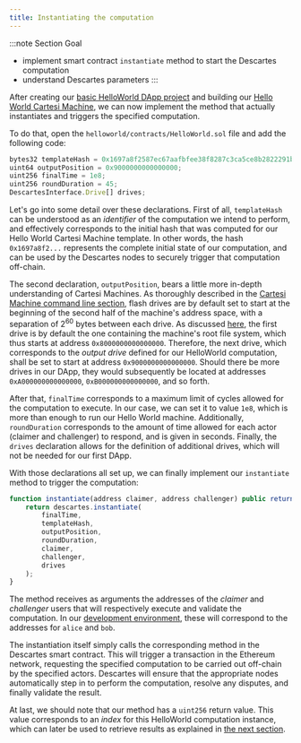 ```yaml
---
title: Instantiating the computation
---
```


:::note Section Goal
- implement smart contract `instantiate` method to start the Descartes computation
- understand Descartes parameters
:::


After creating our [basic HelloWorld DApp project](create-project.md) and building our [Hello World Cartesi Machine](./cartesi-machine.md), we can now implement the method that actually instantiates and triggers the specified computation.

To do that, open the `helloworld/contracts/HelloWorld.sol` file and add the following code:

```javascript
bytes32 templateHash = 0x1697a8f2587ec67aafbfee38f8287c3ca5ce8b2822291ba9cfbfa6ffb37fdb53;
uint64 outputPosition = 0x9000000000000000;
uint256 finalTime = 1e8;
uint256 roundDuration = 45;
DescartesInterface.Drive[] drives;
```

Let's go into some detail over these declarations. First of all, `templateHash` can be understood as an *identifier* of the computation we intend to perform, and effectively corresponds to the initial hash that was computed for our Hello World Cartesi Machine template. In other words, the hash `0x1697a8f2...` represents the complete initial state of our computation, and can be used by the Descartes nodes to securely trigger that computation off-chain.

The second declaration, `outputPosition`, bears a little more in-depth understanding of Cartesi Machines. As thoroughly described in the [Cartesi Machine command line section](../../machine/host/cmdline.md#flash-drives), flash drives are by default set to start at the beginning of the second half of the machine's address space, with a separation of 2<sup>60</sup> bytes between each drive. As discussed [here](../../machine/host/cmdline.md#state-value-proofs), the first drive is by default the one containing the machine's root file system, which thus starts at address `0x8000000000000000`. Therefore, the next drive, which corresponds to the *output drive* defined for our HelloWorld computation, shall be set to start at address `0x9000000000000000`. Should there be more drives in our DApp, they would subsequently be located at addresses `0xA000000000000000`, `0xB000000000000000`, and so forth.

After that, `finalTime` corresponds to a maximum limit of cycles allowed for the computation to execute. In our case, we can set it to value `1e8`, which is more than enough to run our Hello World machine. Additionally, `roundDuration` corresponds to the amount of time allowed for each actor (claimer and challenger) to respond, and is given in seconds. Finally, the `drives` declaration allows for the definition of additional drives, which will not be needed for our first DApp.

With those declarations all set up, we can finally implement our `instantiate` method to trigger the computation:

```javascript
function instantiate(address claimer, address challenger) public returns (uint256) {
    return descartes.instantiate(
        finalTime,
        templateHash,
        outputPosition,
        roundDuration,
        claimer,
        challenger,
        drives
    );
}
```

The method receives as arguments the addresses of the *claimer* and *challenger* users that will respectively execute and validate the computation. In our [development environment](../descartes-env), these will correspond to the addresses for `alice` and `bob`.

The instantiation itself simply calls the corresponding method in the Descartes smart contract. This will trigger a transaction in the Ethereum network, requesting the specified computation to be carried out off-chain by the specified actors. Descartes will ensure that the appropriate nodes automatically step in to perform the computation, resolve any disputes, and finally validate the result.

At last, we should note that our method has a `uint256` return value. This value corresponds to an *index* for this HelloWorld computation instance, which can later be used to retrieve results as explained in [the next section](getresult.md).
